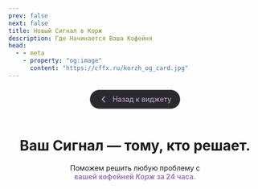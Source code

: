 ```yaml
---
prev: false
next: false
title: Новый Сигнал в Корж
description: Где Начинается Ваша Кофейня
head:
  - - meta
    - property: "og:image"
      content: "https://cffx.ru/korzh_og_card.jpg"
---
```

<div class="back-button-container">
  <a href="/korzh" class="back-button">
    <svg class="back-arrow" width="20" height="20" viewBox="0 0 20 20" fill="none" xmlns="http://www.w3.org/2000/svg">
      <path d="M12.5 15L7.5 10L12.5 5" stroke="currentColor" stroke-width="2" stroke-linecap="round" stroke-linejoin="round"/>
    </svg>
    Назад к виджету
  </a>
</div>

<style scoped>
.back-button-container {
  max-width: 640px;
  margin: 20px auto 0 auto;
  padding: 0 2rem;
  display: flex;
  justify-content: center;
}

.back-button {
  display: inline-flex;
  align-items: center;
  gap: 8px;
  background: #2a2a2e;
  border: 1px solid rgba(179, 157, 200, 0.4);
  color: #B39DC8;
  padding: 8px 16px;
  border-radius: 20px;
  font-size: 14px;
  font-weight: 500;
  text-decoration: none;
  transition: all 0.3s ease;
  cursor: pointer;
}

.back-button:hover {
  background: #B39DC8;
  border-color: #B39DC8;
  color: #ffffff;
  transform: translateX(-3px);
}

.back-arrow {
  transition: transform 0.3s ease;
}

.back-button:hover .back-arrow {
  transform: translateX(-3px);
}

@media (max-width: 768px) {
  .back-button-container {
    padding: 0 1.5rem;
  }
}
</style>

<div align="center">

<br>

# Ваш Сигнал — тому, кто решает.

<p>
  Поможем решить любую проблему с<br class="mobile-break"> <strong><span style="color: #9B7EBD;"> вашей кофейней <em>Корж</em> за 24 часа.</span></strong>
</p>

</div>
<SignalFormKorzh1 />
